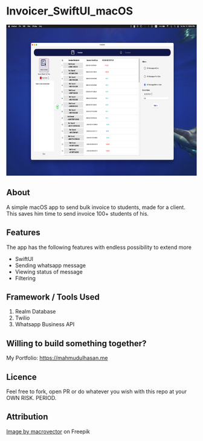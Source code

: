 # Invoicer_SwiftUI_macOS
<p align="center">
  <kbd><img height="400" src="https://github.com/mhasan341/invoicer_swiftui_macos/blob/main/iv_status.png"></kbd>
  </p>
  
## About
A simple macOS app to send bulk invoice to students, made for a client. This saves him time to send invoice 100+ students of his.

## Features
The app has the following features with endless possibility to extend more

- SwiftUI
- Sending whatsapp message
- Viewing status of message
- Filtering

## Framework / Tools Used
1. Realm Database
2. Twilio
3. Whatsapp Business API


## Willing to build something together?
My Portfolio: https://mahmudulhasan.me

## Licence
Feel free to fork, open PR or do whatever you wish with this repo at your OWN RISK. PERIOD.

## Attribution
<a href="https://www.freepik.com/free-vector/realistic-mountains-composition-with-horizontal-landscape-cliffs-covered-with-snow-with-blue-sky-clouds-illustration_21252990.htm#page=4&query=landscape%20illustration&position=6&from_view=keyword">Image by macrovector</a> on Freepik
